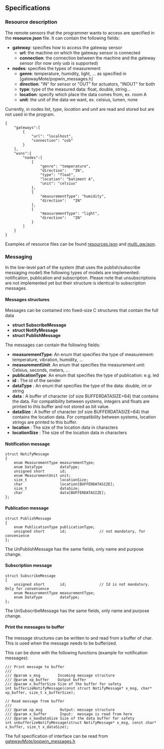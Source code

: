 
Specifications
--------------
### Resource description
The remote sensors that the programmer wants to access are specified in the **resource.json** file. It can contain the following fields:
- **gateway**: specifies how to access the gateway sensor
	- **url**: the machine on which the gateway sensor is connected
	- **connection**: the connection between the machine and the gateway sensor (for now only usb is supported)
- **nodes**: specifies the types of measurement
	- **genre**: temperature, humidity, light, ... as specified in [gatewayMote/popwin_messages.h]
	- **direction**: "IN" for sensor or "OUT" for actuators, "INOUT" for both
	- **type**: type of the measured data: float, double, string...
	- **location**: specify which place the data comes from, ex. room A
    - **unit**: the unit of the data we want, ex. celsius, lumen, none
	
Currently, in nodes list, *type*, *location* and *unit* are read and stored but are not used in the program.

	{
		"gateways":[
			{
				"url": "localhost",
				"connection": "usb"
			}
		],
		"wsns":{
			"nodes":[
				{
					"genre": "temperature",
				    "direction":   "IN",
				    "type": "float",
				    "location": "batiment A",
				    "unit": "celsius"
				},
				{
					"measurementType": "humidity",
					"direction":   "IN"
				},
				{
					"measurementType": "light",
					"direction":   "IN"
				}
			]
		}
	}

Examples of resource files can be found [resources.json](here) and [multi_gw.json](here).


### Messaging
In the low-level part of the system (that uses the publish/subscribe messaging model) the following types of models are implemented: notification, publication and subscription. Please note that unsubscriptions are not implemented yet but their structure is identical to subscription messages.

#### Messages structures
Messages can be contained into fixed-size C structures that contain the full data

- **struct SubscribeMessage**
- **struct NotifyMessage**
- **struct PublishMessage**

The messages can contain the following fields:
- **measurementType**: An enum that specifies the type of measurement: temperature, vibration, humidity, ...
- **measurementUnit**: An enum that specifies the measurement unit: Celsius, seconds, meters, ...
- **publicationType**: An enum that specifies the type of publication: e.g. led
- **id**             : The id of the sender
- **dataType**       : An enum that specifies the type of the data: double, int or string
- **data**           : A buffer of character (of size BUFFERDATASIZE=64) that contains the data. For compatibility between systems, integers and floats are printed to this buffer and not stored as bit value.
- **dataSize**       : A buffer of character (of size BUFFERDATASIZE=64) that contains the location data. For compatibility between systems, location strings are printed to this buffer.
- **location**       : The size of the location data in characters
- **locationSize**   : The size of the location data in characters


#### Notification message

	struct NotifyMessage
	{
		enum MeasurementType measurementType;
		enum DataType        dataType;
		unsigned short       id;
		enum MeasurementUnit unit;
		size_t               locationSize;
		char                 location[BUFFERDATASIZE];
		size_t               dataSize;
		char                 data[BUFFERDATASIZE];
	};

#### Publication message

	struct PublishMessage
	{
		enum PublicationType publicationType;
		unsigned short       id;               // not mandatory, for convenience
	};
	
The UnPublishMessage has the same fields, only name and purpose change.


#### Subscription message

	struct SubscribeMessage
	{
		unsigned short       id;               // Id is not mandatory. Only for convenience
		enum MeasurementType measurementType;
		enum DataType        dataType;
	};
	
The UnSubscribeMessage has the same fields, only name and purpose change.

#### Print the messages to buffer
The message structures can be written to and read from a buffer of char. This is used when the message needs to be bufferized.

This can be done with the following functions (example for notification messages):

	/// Print message to buffer
	///
	/// @param x_msg        Incoming message structure
	/// @param xp_buffer    Output buffer
	/// @param x_bufferSize Size of the buffer for safety
	int bufferizeNotifyMessage(const struct NotifyMessage* x_msg, char* xp_buffer, size_t x_bufferSize);

	// Read message from buffer
	/// 
	/// @param xp_msg        Output: message structure
	/// @param x_buffer      Input:  message is read from here
	/// @param x_maxDataSize Size of the data buffer for safety
	int unbufferizeNotifyMessage(struct NotifyMessage* x_msg, const char* x_buffer, size_t x_dataSize);

The full specification of interface can be read from [gatewayMote/popwin_messages.h](here)

